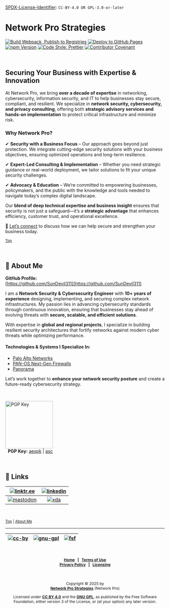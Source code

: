 <!-- =========================================================================
SPDX-License-Identifier: CC-BY-4.0 OR GPL-3.0-or-later
This file is part of Network Pro.
========================================================================== -->

<!--
Copyright © 2025 Network Pro Strategies (Network Pro)

---

I. Creative Commons Attribution 4.0 International

Network Pro (the "Licensed Material") is licensed under Creative Commons Attribution 4.0 International ("CC BY 4.0"). To view a copy of this license, visit https://creativecommons.org/licenses/by/4.0/.

Per the terms of the License, you are free to distribute, remix, adapt, and build upon the Licensed Material for any purpose, even commercially. You must give appropriate credit, provide a link to the License, and indicate if changes were made.

The Licensor offers the Licensed Material as-is and as-available, and makes no representations or warranties of any kind concerning the Licensed Material, whether express, implied, statutory, or other. This includes, without limitation, warranties of title, merchantability, fitness for a particular purpose, non-infringement, absence of latent or other defects, accuracy, or the presence or absence of errors, whether or not known or discoverable.

Permissions beyond the scope of this License—or instead of those permitted by this License—may be available as further defined within this document.

  SPDX Reference: https://spdx.org/licenses/CC-BY-4.0.html
  Canonical URL: https://creativecommons.org/licenses/by/4.0/

---

II. GNU General Public License

Network Pro is free software: you can redistribute it and/or modify it under the terms of the GNU General Public License ("GNU GPL") as published by the Free Software Foundation, either version 3 of the License, or (at your option) any later version.

This material is distributed in the hope that it will be useful, but WITHOUT ANY WARRANTY; without even the implied warranty of MERCHANTABILITY or
FITNESS FOR A PARTICULAR PURPOSE.

See the GNU General Public License for more details.

  SPDX Reference: https://spdx.org/licenses/GPL-3.0-or-later.html
  Canonical URL: https://www.gnu.org/licenses/gpl-3.0.html

---

Author: Scott Lopez
Email: <contact@neteng.pro>
Web: <https://bio.neteng.pro>
-->

[SPDX-License-Identifier](https://spdx.dev/learn/handling-license-info/): `CC-BY-4.0 OR GPL-3.0-or-later`

<a name="top"></a>

# Network Pro Strategies

[![Build Webpack, Publish to Registries](https://github.com/netwk-pro/netwk-pro.github.io/actions/workflows/webpack.yml/badge.svg)](https://github.com/netwk-pro/netwk-pro.github.io/actions/workflows/webpack.yml) [![Deploy to GitHub Pages](https://github.com/netwk-pro/netwk-pro.github.io/actions/workflows/upload.yml/badge.svg)](https://github.com/netwk-pro/netwk-pro.github.io/actions/workflows/upload.yml)  
[![npm Version](https://img.shields.io/npm/v/%40neteng-pro%2Fnetwk-pro-web?registry_uri=https%3A%2F%2Fregistry.npmjs.com&style=flat&logo=npm&logoSize=auto&labelColor=fffff&color=0c7ebe)](https://www.npmjs.com/package/@neteng-pro/netwk-pro-web) [![Code Style: Prettier](https://img.shields.io/badge/code_style-prettier-ff69b4.svg?style=flat)](https://github.com/prettier/prettier) [![Contributor Covenant](https://img.shields.io/badge/Contributor%20Covenant-2.1-4baaaa.svg)](https:/github.com/netwk-pro/netwk-pro.github.io/CODE_OF_CONDUCT.md)

&nbsp;

## **Securing Your Business with Expertise & Innovation**

At Network Pro, we bring **over a decade of expertise** in networking, cybersecurity, information security, and IT to help businesses stay secure, compliant, and resilient. We specialize in **network security, cybersecurity, and privacy consulting**, offering both **strategic advisory services and hands-on implementation** to protect critical infrastructure and minimize risk.

### **Why Network Pro?**

✔ **Security with a Business Focus** – Our approach goes beyond just protection. We integrate cutting-edge security solutions with your business objectives, ensuring optimized operations and long-term resilience.

✔ **Expert-Led Consulting & Implementation** – Whether you need strategic guidance or real-world deployment, we tailor solutions to fit your unique security challenges.

✔ **Advocacy & Education** – We’re committed to empowering businesses, policymakers, and the public with the knowledge and tools needed to navigate today’s complex digital landscape.

Our **blend of deep technical expertise and business insight** ensures that security is not just a safeguard&mdash;it’s a **strategic advantage** that enhances efficiency, customer trust, and operational excellence.

🔹 [Let’s connect](https://contact.neteng.pro) to discuss how we can help secure and strengthen your business today.

<sub>[Top](#top)</sub>

&nbsp;

<a name="about-me"></a>

## 🚀 About Me

**GitHub Profile:**  
[https://github.com/SunDevil311](https://github.com/SunDevil311)

I am a **Network Security & Cybersecurity Engineer** with **10+ years of experience** designing, implementing, and securing complex network infrastructures. My passion lies in advancing cybersecurity standards through continuous innovation, ensuring that businesses stay ahead of evolving threats with **secure, scalable, and efficient solutions**.

With expertise in **global and regional projects**, I specialize in building resilient security architectures that fortify networks against modern cyber threats while optimizing performance.

#### **Technologies & Systems I Specialize In:**

- [Palo Alto Networks](https://www.paloaltonetworks.com)
- [PAN-OS Next-Gen Firewalls](https://docs.paloaltonetworks.com/pan-os)
- [Panorama](https://docs.paloaltonetworks.com/panorama)

Let’s work together to **enhance your network security posture** and create a future-ready cybersecurity strategy.

&nbsp;

<img src="https://netwk.pro/img/qr/pgp.png" width="150px" height="150px" alt="PGP Key"><br />&nbsp;
<span style="font-size: 14px">
<b>PGP Key:</b> <a href="https://raw.githubusercontent.com/netwk-pro/netwk-pro.github.io/refs/heads/master/assets/files/support_at_neteng_pro.aexpk" type="application/pgp-keys">aexpk</a> | <a href="https://raw.githubusercontent.com/netwk-pro/netwk-pro.github.io/refs/heads/master/assets/files/support_at_neteng_pro.asc" type="text/plain">asc</a>
</span>

&nbsp; <!-- space for clarity -->

## 🔗 Links

|  [![linktr.ee](https://img.shields.io/badge/linktree-43E55E?style=for-the-badge&logo=linktree&logoColor=white)](https://linktr.ee/scottlopez)  | [![linkedin](https://img.shields.io/badge/linkedin-0A66C2?style=for-the-badge&logo=linkedin&logoColor=white)](https://linkedin.com/in/scottlopez) |
| :--------------------------------------------------------------------------------------------------------------------------------------------: | :-----------------------------------------------------------------------------------------------------------------------------------------------: |
| [![mastodon](https://img.shields.io/badge/Mastodon-6364FF?style=for-the-badge&logo=Mastodon&logoColor=white)](https://noc.social/@sundevil311) |  [![xda](https://img.shields.io/badge/xda%20developers-2DAAE9?style=for-the-badge&logo=xda-developers&logoColor=white)](https://xda.neteng.pro)   |

&nbsp; <!-- space for clarity -->

<sub>[Top](#top) | [About Me](#about-me)</sub>

---

| [![cc-by](https://forthebadge.com/images/badges/cc-by.png)](https://creativecommons.org/licenses/by/4.0/) | [![gnu-gpl](https://img.shields.io/badge/LICENSE-GPLv3-red?style=for-the-badge&labelColor=9b9b9b&color=d0021b)](https://www.gnu.org/licenses/gpl-3.0.html) | [![fsf](https://netwk.pro/img/fsf-member.png)](https://my.fsf.org/join?referrer=6725885) |
| :-------------------------------------------------------------------------------------------------------: | :--------------------------------------------------------------------------------------------------------------------------------------------------------: | :--------------------------------------------------------------------------------------: |

&nbsp;

<span style="font-size: 12px; font-weight: bold; text-align: center;">

[Home](https://netwk.pro) &nbsp; | &nbsp; [Terms of Use](https://github.com/netwk-pro/netwk-pro.github.io/blob/master/legal/TERMS.md)  
[Privacy Policy](https://github.com/netwk-pro/netwk-pro.github.io/blob/master/legal/PRIVACY.md) &nbsp; | &nbsp; [Licensing](https://github.com/netwk-pro/netwk-pro.github.io/blob/master/LICENSE.md)

</span>

&nbsp;

<span style="font-size: 12px; text-align: center;">

Copyright &copy; 2025 by  
**[Network Pro Strategies](https://netwk.pro/)** (Network Pro)

Licensed under **[CC BY 4.0](https://creativecommons.org/licenses/by/4.0/)** and the **[GNU GPL](https://spdx.org/licenses/GPL-3.0-or-later.html)**, as published by the Free Software Foundation, either version 3 of the License, or (at your option) any later version.

</span>

